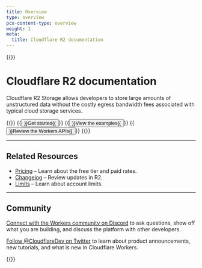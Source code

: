 ```yaml
---
title: Overview
type: overview
pcx-content-type: overview
weight: 1
meta:
  title: Cloudflare R2 documentation
---
```


{{<content-column>}}

# Cloudflare R2 documentation

Cloudflare R2 Storage allows developers to store large amounts of unstructured data without the costly egress bandwidth fees associated with typical cloud storage services.
  
{{<button-group>}}
{{<button type="primary" href="/r2/get-started/">}}Get started{{</button>}}
{{<button type="secondary" href="/r2/examples/">}}View the examples{{</button>}}
{{<button type="secondary" href="/r2/runtime-apis/">}}Review the Workers APIs{{</button>}}
{{</button-group>}}

---

## Related Resources

- [Pricing](/r2/platform/pricing/) – Learn about the free tier and paid rates.
- [Changelog](/r2/platform/changelog/) – Review updates in R2.
- [Limits](/r2/platform/limits/) – Learn about account limits.

---

## Community

[Connect with the Workers community on Discord](https://discord.gg/cloudflaredev) to ask questions, show off what you are building, and discuss the platform with other developers.

[Follow @CloudflareDev on Twitter](https://twitter.com/cloudflaredev) to learn about product announcements, new tutorials, and what is new in Cloudflare Workers.

{{</content-column>}}
